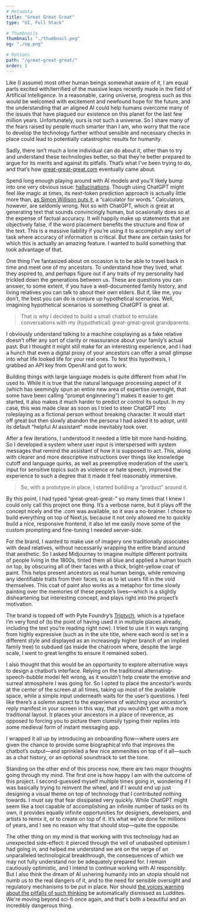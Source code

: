 ```yaml
---
# Metadata
title: "Great Great Great"
type: "UI, Full Stack"

# Thumbnails
thumbnail: "./thumbnail.png"
og: "./og.png"

# Options
path: "/great-great-great/"
order: 1
---
```


<article role="article">

  Like (I assume) most other human beings somewhat aware of it, I am equal parts excited with/terrified of the massive leaps recently made in the field of Artificial Intelligence. In a reasonable, caring universe, progress such as this would be welcomed with excitement and newfound hope for the future, and the understanding that an aligned AI could help humans overcome many of the issues that have plagued our existence on this planet for the last few million years. Unfortunately, ours is not such a universe. So I share many of the fears raised by people much smarter than I am, who worry that the race to develop the technology further without sensible and necessary checks in place could lead to potentially catastrophic results for humanity.

  Sadly, there isn’t much a lone individual can do about it, other than to try and understand these technologies better, so that they’re better prepared to argue for its merits and against its pitfalls. That’s what I’ve been trying to do, and that’s how [great-great-great.com](https://www.great-great-great.com) eventually came about.

</article>

<article role="article">

  Spend long enough playing around with AI models and you’ll likely bump into one very obvious issue: [hallucinations](https://en.wikipedia.org/wiki/Hallucination_(artificial_intelligence)). Though using ChatGPT might feel like magic at times, its next-token prediction approach is actually little more than, [as Simon Willison puts it](https://simonwillison.net/2023/Apr/2/calculator-for-words/), a “calculator for words.” Calculators, however, are seldomly wrong. Not so with ChatGPT, which *is* great at generating text that sounds convincingly human, but ocasionally does so at the expense of factual accuracy. It will happily make up statements that are objectively false, if the word placement benefits the structure and flow of the text. This is a massive liability if you’re using it to accomplish any sort of task where accuracy of information is critical. But there are certain tasks for which this is actually an amazing feature. I wanted to build something that took advantage of that.

  One thing I’ve fantasized about on occasion is to be able to travel back in time and meet one of my ancestors. To understand how they lived, what they aspired to, and perhaps figure out if any traits of my personality had trickled down the generations between us. These are questions you can answer, to some extent, if you have a well-documented family history, and living relatives you can talk to about their own elders. But if, like me, you don’t, the best you can do is conjure up hypothetical scenarios. Well, imagining hypothetical scenarios is something ChatGPT is great at.

  > That is why I decided to build a small chatbot to emulate conversations with my (hypothetical) great-great-great grandparents.

  I obviously understand talking to a machine cosplaying as a fake relative doesn’t offer any sort of clarity or reassurance about your family’s actual past. But I thought it might still make for an interesting experience, and I had a hunch that even a digital proxy of your ancestors can offer a small glimpse into what life looked life for your real ones. To test this hypothesis, I grabbed an API key from OpenAI and got to work.

</article>

<article role="article">

  Building things with large language models is quite different from what I’m used to. While it is true that the natural language processing aspect of it (which has seemingly spun an entire new area of expertise overnight, that some have been calling “prompt enginnering”) makes it easier to get started, it also makes it much harder to predict or control its output. In my case, this was made clear as soon as I tried to steer ChatGPT into roleplaying as a fictional person without breaking character. It would start off great but then slowly abandon the persona I had asked it to adopt, until its default “helpful AI assistant” mode inevitably took over.

  After a few iterations, I understood it needed a little bit more hand-holding. So I developed a system where user input is interspersed with system messages that remind the assistant of how it is supposed to act. This, along with clearer and more descriptive instructions over things like knowledge cutoff and language quirks, as well as preemptive moderation of the user’s input for sensitive topics such as violence or hate speech, improved the experience to such a degree that it made it feel reasonably immersive.

  > So, with a prototype in place, I started building a “product” around it.

</article>

<article role="article">

  By this point, I had typed “great-great-great-” so many times that I knew I could only call this project one thing. It’s a verbose name, but it plays off the concept nicely and the .com was available, so it was a no-brainer. I chose to build everything on top of Next.js, because it not only allowed me to quickly build a nice, responsive frontend, it also let me easily move some of the custom prompting and fine-tuning I needed server-side.

  For the brand, I wanted to make use of imagery one traditionally associates with dead relatives, without necessarily wrapping the entire brand around that aesthetic. So I asked Midjourney to imagine multiple different portraits of people living in the 1800s, tinted them all blue and applied a human touch on top, by obscuring all of their faces with a thick, bright-yellow coat of paint. This helps present ancestors as real human beings, while removing any identifiable traits from their faces, so as to let users fill in the void themselves. This coat of paint also works as a metaphor for time slowly painting over the memories of these people’s lives—which is a slightly disheartening but interesting concept, and plays right into the project’s motivation.

  The brand is topped off with Pyte Foundry’s [Triptych](https://thepytefoundry.net/typefaces/triptych/), which is a typeface I’m very fond of (to the point of having used it in multiple places already, including the text you’re reading right now). I tried to use it in ways ranging from highly expressive (such as in the site title, where each word is set in a different style and displayed as an increasingly higher branch of an implied family tree) to subdued (as inside the chatroom where, despite the large scale, I went to great lengths to ensure it remained sober).

</article>

<article role="article">

  I also thought that this would be an opportunity to explore alternative ways to design a chatbot’s interface. Relying on the traditional alternating-speech-bubble model felt wrong, as it wouldn’t help create the emotive and surreal atmosphere I was going for. So I opted to place the ancestor’s words at the center of the screen at all times, taking up most of the available space, while a simple input underneath waits for the user’s questions. I feel like there’s a solemn aspect to the experience of watching your ancestor’s reply manifest in your screen in this way, that you wouldn’t get with a more traditional layout. It places your ancestors in a place of reverence, as opposed to forcing you to picture them clumsily typing their replies into some medieval form of instant messaging app.

  I wrapped it all up by introducing an onboarding flow—where users are given the chance to provide some biographical info that improves the chatbot’s output—and sprinkled a few nice ammenities on top of it all—such as a chat history, or an optional soundtrack to set the tone.

</article>

<article role="article">

  Standing on the other end of this process now, there are two major thoughts going through my mind. The first one is how happy I am with the outcome of this project. I second-guessed myself multiple times going in, wondering if I was basically trying to reinvent the wheel, and if I would end up just designing a visual theme on top of technology that I contributed nothing towards. I must say that fear dissipated very quickly. While ChatGPT might seem like a tool capable of accomplishing an infinite number of tasks on its own, it provides equally infinite opportunities for designers, developers, and artists to remix it, or to create on top of it. It’s what we’ve done for millions of years, and I see no reason why that should stop—quite the opposite.

  The other thing on my mind is that working with this technology had an unexpected side-effect: it pierced through the veil of unabashed optimism I had going in, and helped me understand we are on the verge of an unparalleled technological breakthrough, the consequences of which we may not fully understand nor be adequately prepared for. I remain cautiously optimistic, and I intend to continue working with AI responsibly. But I also think the dream of AI ushering humanity into an utopia should not numb us to the real dangers of it, and to the need for sensible oversight and regulatory mechanisms to be put in place. Nor should [the voices warning about the pitfalls of such thinking](https://time.com/6273743/thinking-that-could-doom-us-with-ai/) be automatically dismissed as Luddites. We're moving beyond sci-fi once again, and that's both a beautiful and an incredibly dangerous thing.

</article>